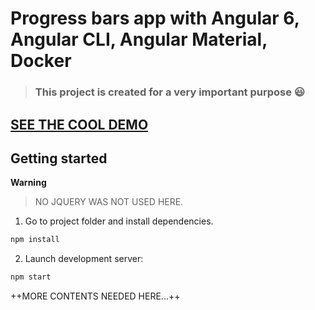 # Progress bars app with Angular 6, Angular CLI, Angular Material, Docker

> ### This project is created for a very important purpose :smiley:

## [SEE THE COOL DEMO](http://progressbarsapp.com/)

## Getting started

**Warning**

> NO JQUERY WAS NOT USED HERE.

1. Go to project folder and install dependencies.
 ```bash
 npm install
 ```

2. Launch development server:
 ```bash
 npm start
 ```



++MORE CONTENTS NEEDED HERE...++
